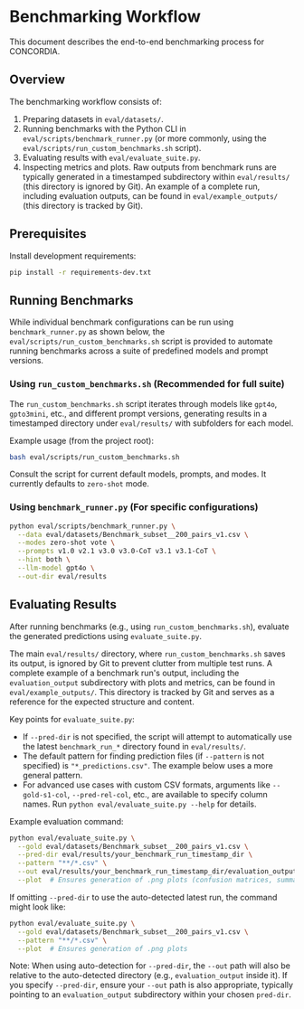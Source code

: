 # Benchmarking Workflow

This document describes the end-to-end benchmarking process for CONCORDIA.

## Overview

The benchmarking workflow consists of:

1. Preparing datasets in `eval/datasets/`.
2. Running benchmarks with the Python CLI in `eval/scripts/benchmark_runner.py` (or more commonly, using the `eval/scripts/run_custom_benchmarks.sh` script).
3. Evaluating results with `eval/evaluate_suite.py`.
4. Inspecting metrics and plots. Raw outputs from benchmark runs are typically generated in a timestamped subdirectory within `eval/results/` (this directory is ignored by Git). An example of a complete run, including evaluation outputs, can be found in `eval/example_outputs/` (this directory is tracked by Git).

## Prerequisites

Install development requirements:

```bash
pip install -r requirements-dev.txt
```

## Running Benchmarks

While individual benchmark configurations can be run using `benchmark_runner.py` as shown below, the `eval/scripts/run_custom_benchmarks.sh` script is provided to automate running benchmarks across a suite of predefined models and prompt versions.

### Using `run_custom_benchmarks.sh` (Recommended for full suite)

The `run_custom_benchmarks.sh` script iterates through models like `gpt4o`, `gpto3mini`, etc., and different prompt versions, generating results in a timestamped directory under `eval/results/` with subfolders for each model.

Example usage (from the project root):
```bash
bash eval/scripts/run_custom_benchmarks.sh
```
Consult the script for current default models, prompts, and modes. It currently defaults to `zero-shot` mode.

### Using `benchmark_runner.py` (For specific configurations)

```bash
python eval/scripts/benchmark_runner.py \
  --data eval/datasets/Benchmark_subset__200_pairs_v1.csv \
  --modes zero-shot vote \
  --prompts v1.0 v2.1 v3.0 v3.0-CoT v3.1 v3.1-CoT \
  --hint both \
  --llm-model gpt4o \
  --out-dir eval/results
```

## Evaluating Results

After running benchmarks (e.g., using `run_custom_benchmarks.sh`), evaluate the generated predictions using `evaluate_suite.py`.

The main `eval/results/` directory, where `run_custom_benchmarks.sh` saves its output, is ignored by Git to prevent clutter from multiple test runs. A complete example of a benchmark run's output, including the `evaluation_output` subdirectory with plots and metrics, can be found in `eval/example_outputs/`. This directory is tracked by Git and serves as a reference for the expected structure and content.

Key points for `evaluate_suite.py`:
- If `--pred-dir` is not specified, the script will attempt to automatically use the latest `benchmark_run_*` directory found in `eval/results/`.
- The default pattern for finding prediction files (if `--pattern` is not specified) is `"*_predictions.csv"`. The example below uses a more general pattern.
- For advanced use cases with custom CSV formats, arguments like `--gold-s1-col`, `--pred-rel-col`, etc., are available to specify column names. Run `python eval/evaluate_suite.py --help` for details.

Example evaluation command:
```bash
python eval/evaluate_suite.py \
  --gold eval/datasets/Benchmark_subset__200_pairs_v1.csv \
  --pred-dir eval/results/your_benchmark_run_timestamp_dir \
  --pattern "**/*.csv" \
  --out eval/results/your_benchmark_run_timestamp_dir/evaluation_output \
  --plot  # Ensures generation of .png plots (confusion matrices, summary charts)
```

If omitting `--pred-dir` to use the auto-detected latest run, the command might look like:
```bash
python eval/evaluate_suite.py \
  --gold eval/datasets/Benchmark_subset__200_pairs_v1.csv \
  --pattern "**/*.csv" \
  --plot  # Ensures generation of .png plots
```
Note: When using auto-detection for `--pred-dir`, the `--out` path will also be relative to the auto-detected directory (e.g., `evaluation_output` inside it). If you specify `--pred-dir`, ensure your `--out` path is also appropriate, typically pointing to an `evaluation_output` subdirectory within your chosen `pred-dir`.
